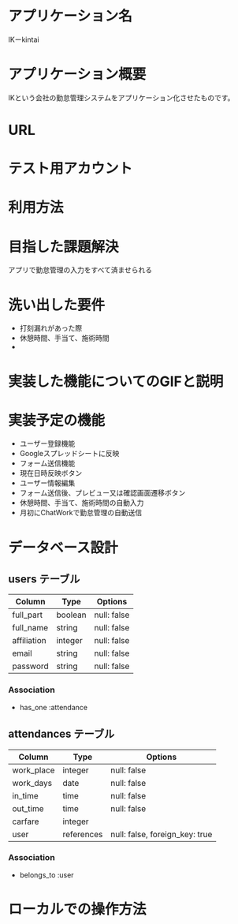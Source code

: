 # アプリケーション名
IKーkintai  
# アプリケーション概要
IKという会社の勤怠管理システムをアプリケーション化させたものです。  
# URL

# テスト用アカウント

# 利用方法

# 目指した課題解決
アプリで勤怠管理の入力をすべて済ませられる

# 洗い出した要件
- 打刻漏れがあった際
- 休憩時間、手当て、施術時間
- 

# 実装した機能についてのGIFと説明


# 実装予定の機能
- ユーザー登録機能  
- Googleスプレッドシートに反映  
- フォーム送信機能  
- 現在日時反映ボタン  
- ユーザー情報編集  
- フォーム送信後、プレビュー又は確認画面遷移ボタン  
- 休憩時間、手当て、施術時間の自動入力
- 月初にChatWorkで勤怠管理の自動送信

# データベース設計

## users テーブル

| Column      | Type    | Options     |
| ----------- | ------- | ----------- |
| full_part   | boolean | null: false |
| full_name   | string  | null: false |
| affiliation | integer | null: false |
| email       | string  | null: false |
| password    | string  | null: false |

### Association
- has_one :attendance

## attendances テーブル

| Column     | Type       | Options                        |
| ---------- | ---------- | ------------------------------ |
| work_place | integer    | null: false                    |
| work_days  | date       | null: false                    |
| in_time    | time       | null: false                    |
| out_time   | time       | null: false                    |
| carfare    | integer    |                                |
| user       | references | null: false, foreign_key: true |

### Association
- belongs_to :user



# ローカルでの操作方法
